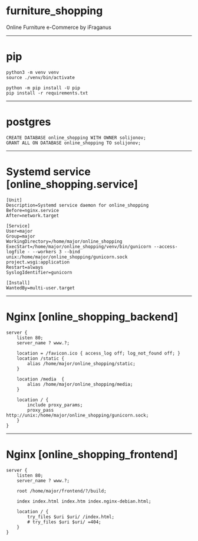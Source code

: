 # furniture_shopping

Online Furniture e-Commerce by iFraganus
___

# pip

```
python3 -m venv venv
source ./venv/bin/activate

python -m pip install -U pip
pip install -r requirements.txt
```

___

# postgres

```
CREATE DATABASE online_shopping WITH OWNER solijonov;
GRANT ALL ON DATABASE online_shopping TO solijonov;
```

___

# Systemd service [online_shopping.service]

```
[Unit]
Description=Systemd service daemon for online_shopping
Before=nginx.service
After=network.target

[Service]
User=major
Group=major
WorkingDirectory=/home/major/online_shopping
ExecStart=/home/major/online_shopping/venv/bin/gunicorn --access-logfile - --workers 3 --bind unix:/home/major/online_shopping/gunicorn.sock project.wsgi:application
Restart=always
SyslogIdentifier=gunicorn

[Install]
WantedBy=multi-user.target
```

___

# Nginx [online_shopping_backend]

```
server {
    listen 80;
    server_name ? www.?;

    location = /favicon.ico { access_log off; log_not_found off; }
    location /static {
        alias /home/major/online_shopping/static;
    }
    
    location /media  {
        alias /home/major/online_shopping/media;
    }

    location / {
        include proxy_params;
        proxy_pass http://unix:/home/major/online_shopping/gunicorn.sock;
    }
}
```

___

# Nginx [online_shopping_frontend]

```
server {
    listen 80;
    server_name ? www.?;

    root /home/major/frontend/?/build;

    index index.html index.htm index.nginx-debian.html;

    location / {
        try_files $uri $uri/ /index.html;
        # try_files $uri $uri/ =404;
    }
}
```
